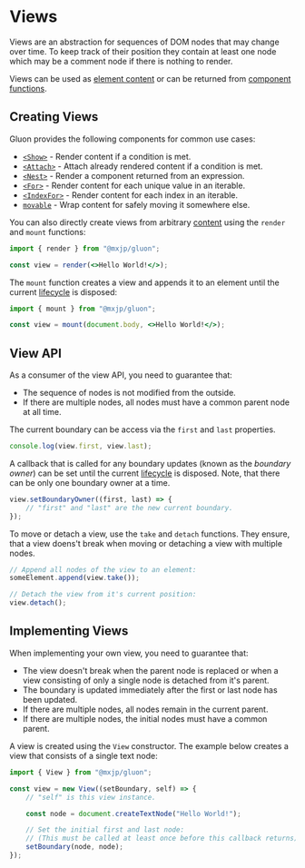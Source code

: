 # Views
Views are an abstraction for sequences of DOM nodes that may change over time. To keep track of their position they contain at least one node which may be a comment node if there is nothing to render.

Views can be used as [element content](../elements.md#content) or can be returned from [component functions](../components.md).

## Creating Views
Gluon provides the following components for common use cases:

+ [`<Show>`](show.md) - Render content if a condition is met.
+ [`<Attach>`](attach.md) -  Attach already rendered content if a condition is met.
+ [`<Nest>`](nest.md) - Render a component returned from an expression.
+ [`<For>`](for.md) - Render content for each unique value in an iterable.
+ [`<IndexFor>`](index-for.md) - Render content for each index in an iterable.
+ [`movable`](movable.md) - Wrap content for safely moving it somewhere else.

You can also directly create views from arbitrary [content](../elements.md#content) using the `render` and `mount` functions:
```jsx
import { render } from "@mxjp/gluon";

const view = render(<>Hello World!</>);

```
The `mount` function creates a view and appends it to an element until the current [lifecycle](../lifecycle.md) is disposed:
```jsx
import { mount } from "@mxjp/gluon";

const view = mount(document.body, <>Hello World!</>);
```

## View API
As a consumer of the view API, you need to guarantee that:

+ The sequence of nodes is not modified from the outside.
+ If there are multiple nodes, all nodes must have a common parent node at all time.

The current boundary can be access via the `first` and `last` properties.
```jsx
console.log(view.first, view.last);
```

A callback that is called for any boundary updates (known as the _boundary owner_) can be set until the current [lifecycle](../lifecycle.md) is disposed. Note, that there can be only one boundary owner at a time.
```jsx
view.setBoundaryOwner((first, last) => {
	// "first" and "last" are the new current boundary.
});
```

To move or detach a view, use the `take` and `detach` functions. They ensure, that a view doens't break when moving or detaching a view with multiple nodes.
```jsx
// Append all nodes of the view to an element:
someElement.append(view.take());

// Detach the view from it's current position:
view.detach();
```

## Implementing Views
When implementing your own view, you need to guarantee that:

+ The view doesn't break when the parent node is replaced or when a view consisting of only a single node is detached from it's parent.
+ The boundary is updated immediately after the first or last node has been updated.
+ If there are multiple nodes, all nodes remain in the current parent.
+ If there are multiple nodes, the initial nodes must have a common parent.

A view is created using the `View` constructor. The example below creates a view that consists of a single text node:
```jsx
import { View } from "@mxjp/gluon";

const view = new View((setBoundary, self) => {
	// "self" is this view instance.

	const node = document.createTextNode("Hello World!");

	// Set the initial first and last node:
	// (This must be called at least once before this callback returns)
	setBoundary(node, node);
});
```
